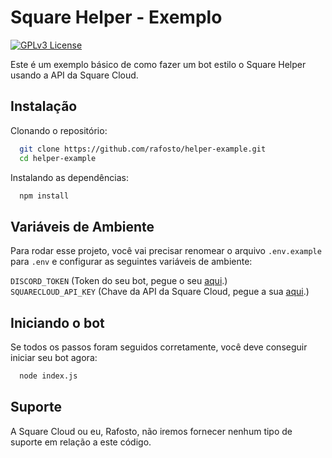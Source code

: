 
# Square Helper - Exemplo

[![GPLv3 License](https://img.shields.io/badge/License-GPL%20v3-yellow.svg)](https://opensource.org/licenses/)

Este é um exemplo básico de como fazer um bot estilo o Square Helper usando a API da Square Cloud.
## Instalação

Clonando o repositório:

```bash
  git clone https://github.com/rafosto/helper-example.git
  cd helper-example
```

Instalando as dependências:

```bash
  npm install
```
## Variáveis de Ambiente

Para rodar esse projeto, você vai precisar renomear o arquivo `.env.example` para `.env` e configurar as seguintes variáveis de ambiente:

`DISCORD_TOKEN` (Token do seu bot, pegue o seu [aqui](https://discord.com/developers/applications).)\
`SQUARECLOUD_API_KEY` (Chave da API da Square Cloud, pegue a sua [aqui](https://squarecloud.app/dashboard/me).)

## Iniciando o bot

Se todos os passos foram seguidos corretamente, você deve conseguir iniciar seu bot agora:

```bash
  node index.js
```

## Suporte

A Square Cloud ou eu, Rafosto, não iremos fornecer nenhum tipo de suporte em relação a este código.